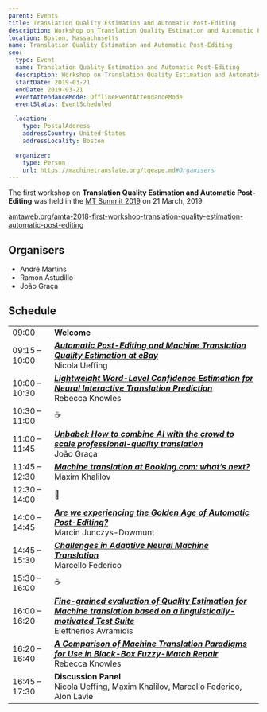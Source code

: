 ```yaml
---
parent: Events
title: Translation Quality Estimation and Automatic Post-Editing
description: Workshop on Translation Quality Estimation and Automatic Post-Editing
location: Boston, Massachusetts
name: Translation Quality Estimation and Automatic Post-Editing
seo:
  type: Event
  name: Translation Quality Estimation and Automatic Post-Editing
  description: Workshop on Translation Quality Estimation and Automatic Post-Editing
  startDate: 2019-03-21
  endDate: 2019-03-21
  eventAttendanceMode: OfflineEventAttendanceMode
  eventStatus: EventScheduled

  location:
    type: PostalAddress
    addressCountry: United States
    addressLocality: Boston

  organizer:
    type: Person
    url: https://machinetranslate.org/tqeape.md#Organisers
---
```


The first workshop on **Translation Quality Estimation and Automatic Post-Editing** was held in the [MT Summit 2019](mtsummit2019.md) on 21 March, 2019.

[amtaweb.org/amta-2018-first-workshop-translation-quality-estimation-automatic-post-editing](https://amtaweb.org/amta-2018-first-workshop-translation-quality-estimation-automatic-post-editing/)

## Organisers

- André Martins
- Ramon Astudillo
- João Graça

## Schedule

|     |     |
| --- | --- |
| 09:00 | **Welcome** |
| 09:15 – 10:00 | [***Automatic Post-Editing and  Machine Translation Quality Estimation at eBay***](https://aclanthology.org/W18-2101.pdf) <br>Nicola Ueffing |
| 10:00 – 10:30 | [***Lightweight Word-Level Confidence Estimation for Neural Interactive Translation Prediction***](https://aclanthology.org/W18-2102.pdf) <br>Rebecca Knowles |
| 10:30 – 11:00 | ☕️ |
| 11:00 – 11:45 | [***Unbabel: How to combine AI with the crowd to scale professional-quality translation***](https://aclanthology.org/W18-2103.pdf) <br>João Graça |
| 11:45 – 12:30 | [***Machine translation at Booking.com: what’s next?***](https://aclanthology.org/W18-2104.pdf) <br>Maxim Khalilov |
| 12:30 – 14:00 |	🍴 |
| 14:00 – 14:45 | [***Are we experiencing the Golden Age of Automatic Post-Editing?***](https://aclanthology.org/W18-2105.pdf) <br>Marcin Junczys-Dowmunt |
| 14:45 – 15:30 | [***Challenges in Adaptive Neural Machine Translation***](https://aclanthology.org/W18-2106.pdf) <br>Marcello Federico |
| 15:30 – 16:00 | ☕️ |
| 16:00 – 16:20 | [***Fine-grained evaluation of Quality Estimation for Machine translation based on a linguistically-motivated Test Suite***](https://aclanthology.org/W18-2107.pdf) <br>Eleftherios Avramidis |
| 16:20 – 16:40 | [***A Comparison of Machine Translation Paradigms for Use in Black-Box Fuzzy-Match Repair***](https://aclanthology.org/W18-2108.pdf) <br>Rebecca Knowles |
| 16:45 – 17:30 | **Discussion Panel** <br>Nicola Ueffing, Maxim Khalilov, Marcello Federico, Alon Lavie |
